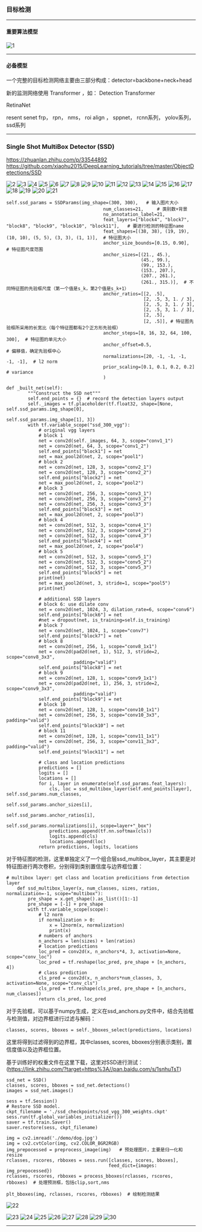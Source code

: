 ### 目标检测
-----

#### 重要算法模型

![1](img/1.png)

------

#### 必备模型

一个完整的目标检测网络主要由三部分构成：detector=backbone+neck+head

新的监测网络使用 Transformer ，如： Detection Transformer


RetinaNet 



resent 
senet
frp，
rpn，
nms，
roi align ，
sppnet，
rcnn系列，
yolov系列，
ssd系列




--------

### Single Shot MultiBox Detector (SSD) 
https://zhuanlan.zhihu.com/p/33544892
https://github.com/xiaohu2015/DeepLearning_tutorials/tree/master/ObjectDetections/SSD



![2](img/2.png)
![3](img/3.png)
![4](img/4.png)
![5](img/5.png)
![6](img/6.png)
![7](img/7.png)
![8](img/8.png)
![9](img/9.png)
![10](img/10.png)
![11](img/11.png)
![12](img/12.png)
![13](img/13.png)
![14](img/14.png)
![15](img/15.png)
![16](img/16.png)
![17](img/17.png)
![18](img/18.png)
![19](img/19.png)
![20](img/20.png)
![21](img/21.png)


    
    self.ssd_params = SSDParams(img_shape=(300, 300),   # 输入图片大小
                                        num_classes=21,     # 类别数+背景
                                        no_annotation_label=21,
                                        feat_layers=["block4", "block7", "block8", "block9", "block10", "block11"],   # 要进行检测的特征图name
                                        feat_shapes=[(38, 38), (19, 19), (10, 10), (5, 5), (3, 3), (1, 1)],  # 特征图大小
                                        anchor_size_bounds=[0.15, 0.90],  # 特征图尺度范围
                                        anchor_sizes=[(21., 45.),
                                                      (45., 99.),
                                                      (99., 153.),
                                                      (153., 207.),
                                                      (207., 261.),
                                                      (261., 315.)],  # 不同特征图的先验框尺度（第一个值是s_k，第2个值是s_k+1）
                                        anchor_ratios=[[2, .5],
                                                       [2, .5, 3, 1. / 3],
                                                       [2, .5, 3, 1. / 3],
                                                       [2, .5, 3, 1. / 3],
                                                       [2, .5],
                                                       [2, .5]], # 特征图先验框所采用的长宽比（每个特征图都有2个正方形先验框）
                                        anchor_steps=[8, 16, 32, 64, 100, 300],  # 特征图的单元大小
                                        anchor_offset=0.5,                       # 偏移值，确定先验框中心
                                        normalizations=[20, -1, -1, -1, -1, -1],  # l2 norm
                                        prior_scaling=[0.1, 0.1, 0.2, 0.2]       # variance
                                        )

    def _built_net(self):
            """Construct the SSD net"""
            self.end_points = {}  # record the detection layers output
            self._images = tf.placeholder(tf.float32, shape=[None, self.ssd_params.img_shape[0],
                                                            self.ssd_params.img_shape[1], 3])
            with tf.variable_scope("ssd_300_vgg"):
                # original vgg layers
                # block 1
                net = conv2d(self._images, 64, 3, scope="conv1_1")
                net = conv2d(net, 64, 3, scope="conv1_2")
                self.end_points["block1"] = net
                net = max_pool2d(net, 2, scope="pool1")
                # block 2
                net = conv2d(net, 128, 3, scope="conv2_1")
                net = conv2d(net, 128, 3, scope="conv2_2")
                self.end_points["block2"] = net
                net = max_pool2d(net, 2, scope="pool2")
                # block 3
                net = conv2d(net, 256, 3, scope="conv3_1")
                net = conv2d(net, 256, 3, scope="conv3_2")
                net = conv2d(net, 256, 3, scope="conv3_3")
                self.end_points["block3"] = net
                net = max_pool2d(net, 2, scope="pool3")
                # block 4
                net = conv2d(net, 512, 3, scope="conv4_1")
                net = conv2d(net, 512, 3, scope="conv4_2")
                net = conv2d(net, 512, 3, scope="conv4_3")
                self.end_points["block4"] = net
                net = max_pool2d(net, 2, scope="pool4")
                # block 5
                net = conv2d(net, 512, 3, scope="conv5_1")
                net = conv2d(net, 512, 3, scope="conv5_2")
                net = conv2d(net, 512, 3, scope="conv5_3")
                self.end_points["block5"] = net
                print(net)
                net = max_pool2d(net, 3, stride=1, scope="pool5")
                print(net)
    
                # additional SSD layers
                # block 6: use dilate conv
                net = conv2d(net, 1024, 3, dilation_rate=6, scope="conv6")
                self.end_points["block6"] = net
                #net = dropout(net, is_training=self.is_training)
                # block 7
                net = conv2d(net, 1024, 1, scope="conv7")
                self.end_points["block7"] = net
                # block 8
                net = conv2d(net, 256, 1, scope="conv8_1x1")
                net = conv2d(pad2d(net, 1), 512, 3, stride=2, scope="conv8_3x3",
                             padding="valid")
                self.end_points["block8"] = net
                # block 9
                net = conv2d(net, 128, 1, scope="conv9_1x1")
                net = conv2d(pad2d(net, 1), 256, 3, stride=2, scope="conv9_3x3",
                             padding="valid")
                self.end_points["block9"] = net
                # block 10
                net = conv2d(net, 128, 1, scope="conv10_1x1")
                net = conv2d(net, 256, 3, scope="conv10_3x3", padding="valid")
                self.end_points["block10"] = net
                # block 11
                net = conv2d(net, 128, 1, scope="conv11_1x1")
                net = conv2d(net, 256, 3, scope="conv11_3x3", padding="valid")
                self.end_points["block11"] = net
    
                # class and location predictions
                predictions = []
                logits = []
                locations = []
                for i, layer in enumerate(self.ssd_params.feat_layers):
                    cls, loc = ssd_multibox_layer(self.end_points[layer], self.ssd_params.num_classes,
                                                  self.ssd_params.anchor_sizes[i],
                                                  self.ssd_params.anchor_ratios[i],
                                                  self.ssd_params.normalizations[i], scope=layer+"_box")
                    predictions.append(tf.nn.softmax(cls))
                    logits.append(cls)
                    locations.append(loc)
                return predictions, logits, locations

对于特征图的检测，这里单独定义了一个组合层ssd_multibox_layer，其主要是对特征图进行两次卷积，分别得到类别置信度与边界框位置：
    
    # multibox layer: get class and location predicitions from detection layer
        def ssd_multibox_layer(x, num_classes, sizes, ratios, normalization=-1, scope="multibox"):
            pre_shape = x.get_shape().as_list()[1:-1]
            pre_shape = [-1] + pre_shape
            with tf.variable_scope(scope):
                # l2 norm
                if normalization > 0:
                    x = l2norm(x, normalization)
                    print(x)
                # numbers of anchors
                n_anchors = len(sizes) + len(ratios)
                # location predictions
                loc_pred = conv2d(x, n_anchors*4, 3, activation=None, scope="conv_loc")
                loc_pred = tf.reshape(loc_pred, pre_shape + [n_anchors, 4])
                # class prediction
                cls_pred = conv2d(x, n_anchors*num_classes, 3, activation=None, scope="conv_cls")
                cls_pred = tf.reshape(cls_pred, pre_shape + [n_anchors, num_classes])
                return cls_pred, loc_pred


对于先验框，可以基于numpy生成，定义在ssd_anchors.py文件中，结合先验框与检测值，对边界框进行过滤与解码：

    classes, scores, bboxes = self._bboxes_select(predictions, locations)

这里将得到过滤得到的边界框，其中classes, scores, bboxes分别表示类别，置信度值以及边界框位置。

基于训练好的权重文件在这里下载，这里对SSD进行测试：
(https://link.zhihu.com/?target=https%3A//pan.baidu.com/s/1snhuTsT)
    
    ssd_net = SSD()
    classes, scores, bboxes = ssd_net.detections()
    images = ssd_net.images()
    
    sess = tf.Session()
    # Restore SSD model.
    ckpt_filename = './ssd_checkpoints/ssd_vgg_300_weights.ckpt'
    sess.run(tf.global_variables_initializer())
    saver = tf.train.Saver()
    saver.restore(sess, ckpt_filename)
    
    img = cv2.imread('./demo/dog.jpg')
    img = cv2.cvtColor(img, cv2.COLOR_BGR2RGB)
    img_prepocessed = preprocess_image(img)   # 预处理图片，主要是归一化和resize
    rclasses, rscores, rbboxes = sess.run([classes, scores, bboxes],
                                          feed_dict={images: img_prepocessed})
    rclasses, rscores, rbboxes = process_bboxes(rclasses, rscores, rbboxes)  # 处理预测框，包括clip,sort,nms
    
    plt_bboxes(img, rclasses, rscores, rbboxes)  # 绘制检测结果

![22](img/22.png)

![23](img/23.png)
![24](img/24.png)
![25](img/25.png)
![26](img/26.png)
![27](img/27.png)
![28](img/28.png)
![29](img/29.png)
![30](img/30.png)




---------------





































































